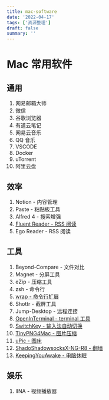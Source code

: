 ```yaml
---
title: mac-software
date: '2022-04-17'
tags: ['资源整理']
draft: false
summary: ''
---
```


# Mac 常用软件

## 通用

1. 网易邮箱大师
2. 微信
3. 谷歌浏览器
4. 有道云笔记
5. 网易云音乐
6. QQ 音乐
7. VSCODE
8. Docker
9. uTorrent
10. 阿里云盘

## 效率

1. Notion - 内容管理
2. Paste - 粘贴板工具
3. Alfred 4 - 搜索增强
4. [Fluent Reader - RSS 阅读](https://github.com/yang991178/fluent-reader)
5. Ego Reader - RSS 阅读

## 工具

1. Beyond-Compare - 文件对比
2. Magnet - 分屏工具
3. eZip - 压缩工具
4. zsh - 命令行
5. [wrap - 命令行扩展](https://www.warp.dev/)
6. Shottr - 截屏工具
7. Jump-Desktop - 远程连接
8. [OpenInTerminal - terminal 工具](https://github.com/Ji4n1ng/OpenInTerminal)
9. [SwitchKey - 输入法自动切换](https://github.com/itsuhane/SwitchKey)
10. [TinyPNG4Mac - 图片压缩](https://github.com/kyleduo/TinyPNG4Mac)
11. [uPic - 图床](https://github.com/gee1k/uPic)
12. [ShadoShadowsocksX-NG-R8 - 翻墙](https://github.com/shadowsocks/ShadowsocksX-NG)
13. [KeepingYouAwake - 电脑休眠](https://github.com/newmarcel/KeepingYouAwake)

## 娱乐

1. IINA - 视频播放器
